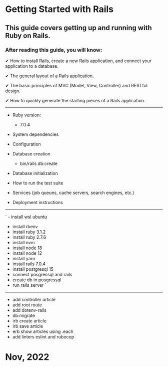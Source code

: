 # Getting Started with Rails
>
## This guide covers getting up and running with Ruby on Rails.

### After reading this guide, you will know:

✔ How to install Rails, create a new Rails application, and connect your application to a database.

✔ The general layout of a Rails application.

✔ The basic principles of MVC (Model, View, Controller) and RESTful design.

✔ How to quickly generate the starting pieces of a Rails application.

---

* Ruby version:
  - 7.0.4

* System dependencies

* Configuration

* Database creation
  - bin/rails db:create
  
* Database initialization

* How to run the test suite

* Services (job queues, cache servers, search engines, etc.)

* Deployment instructions

---
` - install wsl ubuntu
  - install rbenv
  - install ruby 3.1.2
  - install ruby 2.7.6
  - install nvm
  - install node 18
  - install node 12
  - install yarn
  - install rails 7.0.4
  - install postgresql 15
  - connect posgressql and rails
  - create db in posgressql
  - run rails server
`
---

- add controller article
- add root route
- add dotenv-rails
- db:migrate
- irb create article
- irb save article
- erb show articles using .each
- add linters eslint and rubocop


# Nov, 2022
